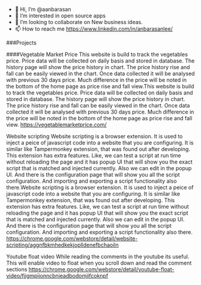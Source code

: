 - 👋 Hi, I’m @aanbarasan
- 👀 I’m interested in open source apps 
- 💞️ I’m looking to collaborate on New business ideas. 
- 📫 How to reach me https://www.linkedin.com/in/anbarasanlee/

###Projects

####Vegetable Market Price
This website is build to track the vegetables price. Price data will be collected on daily basis and stored in database. The history page will show the price history in chart. The price history rise and fall can be easily viewed in the chart. Once data collected it will be analysed with previous 30 days price. Much difference in the price will be noted in the bottom of the home page as price rise and fall view.This website is build to track the vegetables price. Price data will be collected on daily basis and stored in database. The history page will show the price history in chart. The price history rise and fall can be easily viewed in the chart. Once data collected it will be analysed with previous 30 days price. Much difference in the price will be noted in the bottom of the home page as price rise and fall view.
https://vegetablemarketprice.com/

Website scripting
Website scripting is a browser extension. It is used to inject a peice of javascript code into a website that you are configuring. It is similar like Tampermonkey extension, that was found out after developing. This extension has extra features. Like, we can test a script at run time without reloading the page and it has popup UI that will show you the exact script that is matched and injected currently. Also we can edit in the popup UI. And there is the configuration page that will show you all the script configuration. And importing and exporting a script functionality also there.Website scripting is a browser extension. It is used to inject a peice of javascript code into a website that you are configuring. It is similar like Tampermonkey extension, that was found out after developing. This extension has extra features. Like, we can test a script at run time without reloading the page and it has popup UI that will show you the exact script that is matched and injected currently. Also we can edit in the popup UI. And there is the configuration page that will show you all the script configuration. And importing and exporting a script functionality also there.
https://chrome.google.com/webstore/detail/website-scripting/aggnfbkmhedkekjoplldenefbchaoiln

Youtube float video
While reading the comments in the youtube its useful. This will enable video to float when you scroll down and read the comment sections
https://chrome.google.com/webstore/detail/youtube-float-video/fjjgmpijonncbnieadbodomjifcoknpf
